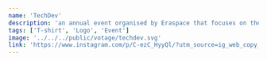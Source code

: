 ```yaml
---
name: 'TechDev'
description: 'an annual event organised by Eraspace that focuses on the renewal of resolutions wrapped in a t-shirt design competition.'
tags: ['T-shirt', 'Logo', 'Event']
image: '../../../public/votage/techdev.svg'
link: 'https://www.instagram.com/p/C-ezC_HyyQl/?utm_source=ig_web_copy_link&igsh=MzRlODBiNWFlZA=='
---
```

